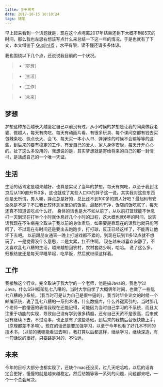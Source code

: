 ```yaml
---
title: 关于思考
date: 2017-10-15 10:10:24
tags: 随笔
---
```


早上起来看到一个话题就是，现在这个点呢离2017年结束还剩下大概不到85天的时间，那么我也左思右想该写点什么来总结一下这一年的情况，于是也就有了下文，本文借鉴于 [GuojinH5](https://blog.iguojin.com/day/5032.html) ，水平有限，读不懂还请多多体谅。

我也围绕以下几个点，还说说我目前的一个状况。

> * [梦想]

> * [生活]

> * [工作]

> * [未来]


## 梦想

梦想这种东西越长大越坚定自己以前没有过，从小时候的梦想是让我的同桌做我老婆、做超人，每天有肉吃、每天有动画片看、有很多玩具、每个课间空都有钱去买包辣条吃、快点长大、会飞、每天买一本小人书、弹弹珠的时候不会输等等的这些，到后来的要有稳定的工作、有爱自己的爱人、家人身体安康，每天开开心心的。扯了这么多没用的，我想说的是，其实梦想就是寄给将来的自己的那一封情书，是活成自己的一个唯一凭证。

## 生活

生活的话肯定是越来越好，也算是实现了当年的梦想，每天有肉吃，以至于我到北京后从130直升150多，这也就成了某些人口中的胖子这一说，其实我对这些东西倒是无所谓，男人嘛，胖点总是好的，总比还不到100多的男人好吧？最起码有安全感是不是？不过我比较怀念家里边的饭菜，最起码干净，饭店的饭吃腻了，每天还真不知道该吃点什么好。
身体的话也是大不如从前了，从以前打篮球能不休息打一天到现在打半个小时就休息好几个小时的过程，这大概也就6年的时间，说实话我现在不生病完全取决于我以前的身体素质，如果要是靠现在的话我也就只能呵呵了，不过现在有时间还是要出去跑跑步，打打球，反正已经这样了，不能再让他坏下去吧。
以前跟朋友通宵一晚上打游戏都不累的，到现在玩到11多12点就不想玩了，一是觉得没什么意思，二是太累，扛不住啊。
现在越来越喜欢安静了，不太喜欢乱七八糟的生活，越来越想回农村，农村套路少啊，哈哈。
说了这么多，归根结底还是每天早睡早起，吃早饭，然后就继续这样着。

## 工作

我接触这个行业，完全取决于我大学的一个老师，他是搞Java的，我也学过Java，什么SSH框架乱七八糟的，当时大学自学了大概俩年时间，也做了一些乱七八糟的小系统，（我当时可是认为自己是很牛逼的），我当时毕业论文的时候一个邮编系统，说了乱七八糟的一系列术语，什么数据库，什么外键索引的，当时那几个老师一脸懵逼的表情我现在还能记得，可能因为当时自己学习的不系统，而且太注重于功能的实现，导致自己没有学到很多精髓，还有自己天资不是很高，后来就没有继续下去，不过没事，也正是有了这些基础，到后来的我搞后台很快能上手，（原理都差不多嘛）。现在的话还是要加强学习，以至于今年也看了好几本不同的技术书，（以前的我哪能看进去啊），我打算以后都这样，继续学习，继续深造，有一句话说的很好，只要路是对的，不怕远。

## 未来

今年的目标大部分也都实现了，还缺个mac还没买，过几天吧哈哈，以后的话肯定会更好，慢慢的就是越来越稳定，然后结婚等等一系列的问题，问题都来吧，一个一个总会解决。